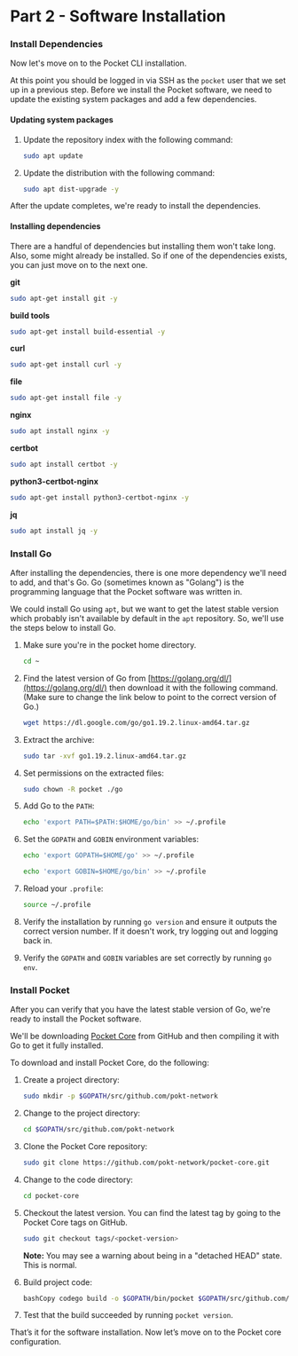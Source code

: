 # Part 2 - Software Installation

### Install Dependencies

Now let's move on to the Pocket CLI installation.

At this point you should be logged in via SSH as the `pocket` user that we set up in a previous step. Before we install the Pocket software, we need to update the existing system packages and add a few dependencies.

#### Updating system packages

1.  Update the repository index with the following command:

    ```bash
    sudo apt update
    ```
2.  Update the distribution with the following command:

    ```bash
    sudo apt dist-upgrade -y
    ```

After the update completes, we're ready to install the dependencies.

#### Installing dependencies

There are a handful of dependencies but installing them won't take long. Also, some might already be installed. So if one of the dependencies exists, you can just move on to the next one.

**git**

```bash
sudo apt-get install git -y
```

**build tools**

```bash
sudo apt-get install build-essential -y
```

**curl**

```bash
sudo apt-get install curl -y
```

**file**

```bash
sudo apt-get install file -y
```

**nginx**

```bash
sudo apt install nginx -y
```

**certbot**

```bash
sudo apt install certbot -y
```

**python3-certbot-nginx**

```bash
sudo apt-get install python3-certbot-nginx -y
```

**jq**

```bash
sudo apt install jq -y
```

### Install Go

After installing the dependencies, there is one more dependency we'll need to add, and that's Go. Go (sometimes known as "Golang") is the programming language that the Pocket software was written in.

We could install Go using `apt`, but we want to get the latest stable version which probably isn't available by default in the `apt` repository. So, we'll use the steps below to install Go.

1.  Make sure you're in the pocket home directory.

    ```bash
    cd ~
    ```
2.  Find the latest version of Go from [https://golang.org/dl/](https://golang.org/dl/) then download it with the following command. (Make sure to change the link below to point to the correct version of Go.)

    ```bash
    wget https://dl.google.com/go/go1.19.2.linux-amd64.tar.gz
    ```
3.  Extract the archive:

    ```bash
    sudo tar -xvf go1.19.2.linux-amd64.tar.gz
    ```
4.  Set permissions on the extracted files:

    ```bash
    sudo chown -R pocket ./go
    ```
5.  Add Go to the `PATH`:

    ```bash
    echo 'export PATH=$PATH:$HOME/go/bin' >> ~/.profile
    ```
6.  Set the `GOPATH` and `GOBIN` environment variables:

    ```bash
    echo 'export GOPATH=$HOME/go' >> ~/.profile
    ```

    ```bash
    echo 'export GOBIN=$HOME/go/bin' >> ~/.profile
    ```
7.  Reload your `.profile`:

    ```bash
    source ~/.profile
    ```
8. Verify the installation by running `go version` and ensure it outputs the correct version number. If it doesn't work, try logging out and logging back in.
9. Verify the `GOPATH` and `GOBIN` variables are set correctly by running `go env`.

### Install Pocket

After you can verify that you have the latest stable version of Go, we're ready to install the Pocket software.

We'll be downloading [Pocket Core](https://github.com/pokt-network/pocket-core/) from GitHub and then compiling it with Go to get it fully installed.

To download and install Pocket Core, do the following:

1.  Create a project directory:

    ```bash
    sudo mkdir -p $GOPATH/src/github.com/pokt-network
    ```
2.  Change to the project directory:

    ```bash
    cd $GOPATH/src/github.com/pokt-network
    ```
3.  Clone the Pocket Core repository:

    ```bash
    sudo git clone https://github.com/pokt-network/pocket-core.git
    ```
4.  Change to the code directory:

    ```bash
    cd pocket-core
    ```
5.  Checkout the latest version. You can find the latest tag by going to the Pocket Core tags on GitHub.

    ```bash
    sudo git checkout tags/<pocket-version>
    ```

    **Note:** You may see a warning about being in a "detached HEAD" state. This is normal.
6.  Build project code:

    ```bash
    bashCopy codego build -o $GOPATH/bin/pocket $GOPATH/src/github.com/pokt-network/pocket-core/app/cmd/pocket_core/main.go
    ```
7. Test that the build succeeded by running `pocket version`.

That’s it for the software installation. Now let’s move on to the Pocket core configuration.
